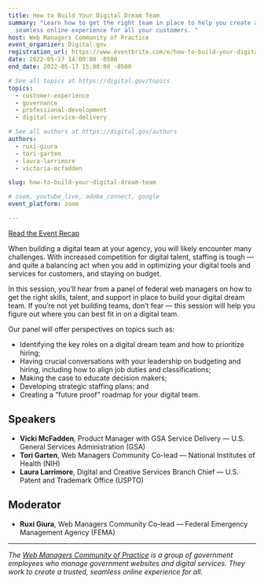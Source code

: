 ```yaml
---
title: How to Build Your Digital Dream Team
summary: "Learn how to get the right team in place to help you create a trusted,
  seamless online experience for all your customers. "
host: Web Managers Community of Practice
event_organizer: Digital.gov
registration_url: https://www.eventbrite.com/e/how-to-build-your-digital-dream-team-tickets-333717627407
date: 2022-05-17 14:00:00 -0500
end_date: 2022-05-17 15:00:00 -0500

# See all topics at https://digital.gov/topics
topics:
  - customer-experience
  - governance
  - professional-development
  - digital-service-delivery

# See all authors at https://digital.gov/authors
authors:
  - ruxi-giura
  - tori-garten
  - laura-larrimore
  - victoria-mcfadden

slug: how-to-build-your-digital-dream-team

# zoom, youtube_live, adobe_connect, google
event_platform: zoom

---
```


[Read the Event Recap](https://digital.gov/2022/08/01/webinar-recap-how-to-build-your-digital-dream-team/)

When building a digital team at your agency, you will likely encounter many challenges. With increased competition for digital talent, staffing is tough —and quite a balancing act when you add in optimizing your digital tools and services for customers, and staying on budget.

In this session, you’ll hear from a panel of federal web managers on how to get the right skills, talent, and support in place to build your digital dream team. If you’re not yet building teams, don’t fear — this session will help you figure out where you can best fit in on a digital team. 

Our panel will offer perspectives on topics such as:

* Identifying the key roles on a digital dream team and how to prioritize hiring;
* Having crucial conversations with your leadership on budgeting and hiring, including how to align job duties and classifications;
* Making the case to educate decision makers;
* Developing strategic staffing plans; and
* Creating a “future proof” roadmap for your digital team.

## Speakers

* **Vicki McFadden**, Product Manager with GSA Service Delivery — U.S. General Services Administration (GSA) 
* **Tori Garten**, Web Managers Community Co-lead — National Institutes of Health (NIH) 
* **Laura Larrimore**, Digital and Creative Services Branch Chief — U.S. Patent and Trademark Office (USPTO)

## Moderator

* **Ruxi Giura**, Web Managers Community Co-lead — Federal Emergency Management Agency (FEMA)

---

*The [Web Managers Community of Practice](https://digital.gov/communities/web-content-managers/) is a group of government employees who manage government websites and digital services. They work to create a trusted, seamless online experience for all.*
